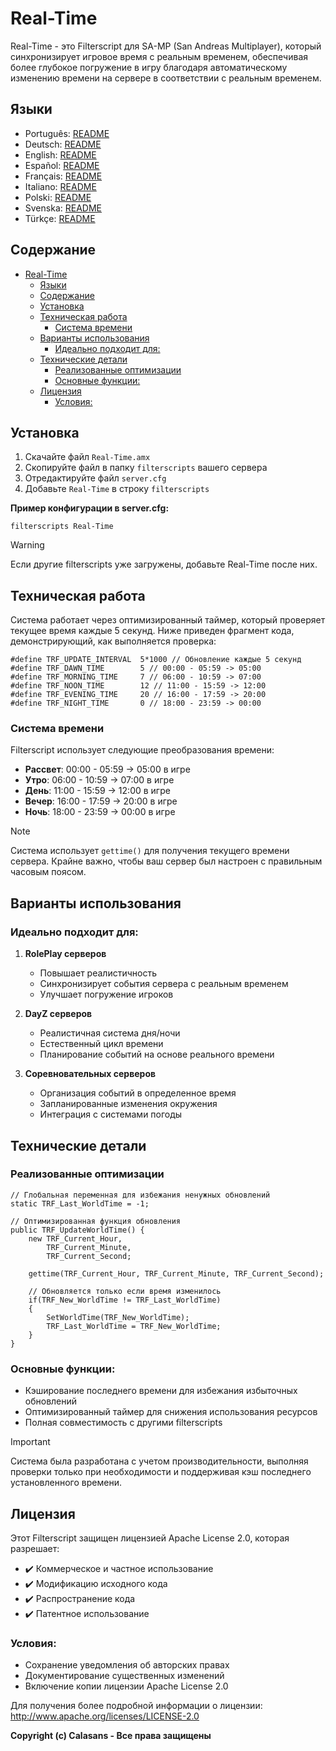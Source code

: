 # Real-Time

Real-Time - это Filterscript для SA-MP (San Andreas Multiplayer), который синхронизирует игровое время с реальным временем, обеспечивая более глубокое погружение в игру благодаря автоматическому изменению времени на сервере в соответствии с реальным временем.

## Языки

- Português: [README](../../)
- Deutsch: [README](../Deutsch/README.md)
- English: [README](../English/README.md)
- Español: [README](../Espanol/README.md)
- Français: [README](../Francais/README.md)
- Italiano: [README](../Italiano/README.md)
- Polski: [README](../Polski/README.md)
- Svenska: [README](../Svenska/README.md)
- Türkçe: [README](../Turkce/README.md)

## Содержание
- [Real-Time](#real-time)
  - [Языки](#языки)
  - [Содержание](#содержание)
  - [Установка](#установка)
  - [Техническая работа](#техническая-работа)
    - [Система времени](#система-времени)
  - [Варианты использования](#варианты-использования)
    - [Идеально подходит для:](#идеально-подходит-для)
  - [Технические детали](#технические-детали)
    - [Реализованные оптимизации](#реализованные-оптимизации)
    - [Основные функции:](#основные-функции)
  - [Лицензия](#лицензия)
    - [Условия:](#условия)

## Установка

1. Скачайте файл `Real-Time.amx`
2. Скопируйте файл в папку `filterscripts` вашего сервера
3. Отредактируйте файл `server.cfg`
4. Добавьте `Real-Time` в строку `filterscripts`

**Пример конфигурации в server.cfg:**
```
filterscripts Real-Time
```

> [!WARNING]
> Если другие filterscripts уже загружены, добавьте Real-Time после них.

## Техническая работа

Система работает через оптимизированный таймер, который проверяет текущее время каждые 5 секунд. Ниже приведен фрагмент кода, демонстрирующий, как выполняется проверка:

```pawn
#define TRF_UPDATE_INTERVAL  5*1000 // Обновление каждые 5 секунд
#define TRF_DAWN_TIME        5 // 00:00 - 05:59 -> 05:00
#define TRF_MORNING_TIME     7 // 06:00 - 10:59 -> 07:00
#define TRF_NOON_TIME        12 // 11:00 - 15:59 -> 12:00
#define TRF_EVENING_TIME     20 // 16:00 - 17:59 -> 20:00
#define TRF_NIGHT_TIME       0 // 18:00 - 23:59 -> 00:00
```

### Система времени
Filterscript использует следующие преобразования времени:
- **Рассвет**: 00:00 - 05:59 → 05:00 в игре
- **Утро**: 06:00 - 10:59 → 07:00 в игре
- **День**: 11:00 - 15:59 → 12:00 в игре
- **Вечер**: 16:00 - 17:59 → 20:00 в игре
- **Ночь**: 18:00 - 23:59 → 00:00 в игре

> [!NOTE]
> Система использует `gettime()` для получения текущего времени сервера. Крайне важно, чтобы ваш сервер был настроен с правильным часовым поясом.

## Варианты использования

### Идеально подходит для:
1. **RolePlay серверов**
   - Повышает реалистичность
   - Синхронизирует события сервера с реальным временем
   - Улучшает погружение игроков

2. **DayZ серверов**
   - Реалистичная система дня/ночи
   - Естественный цикл времени
   - Планирование событий на основе реального времени

3. **Соревновательных серверов**
   - Организация событий в определенное время
   - Запланированные изменения окружения
   - Интеграция с системами погоды

## Технические детали

### Реализованные оптимизации
```pawn
// Глобальная переменная для избежания ненужных обновлений
static TRF_Last_WorldTime = -1;

// Оптимизированная функция обновления
public TRF_UpdateWorldTime() {
    new TRF_Current_Hour,
        TRF_Current_Minute,
        TRF_Current_Second;
    
    gettime(TRF_Current_Hour, TRF_Current_Minute, TRF_Current_Second);
    
    // Обновляется только если время изменилось
    if(TRF_New_WorldTime != TRF_Last_WorldTime)
    {
        SetWorldTime(TRF_New_WorldTime);
        TRF_Last_WorldTime = TRF_New_WorldTime;
    }
}
```

### Основные функции:
- Кэширование последнего времени для избежания избыточных обновлений
- Оптимизированный таймер для снижения использования ресурсов
- Полная совместимость с другими filterscripts

> [!IMPORTANT]
> Система была разработана с учетом производительности, выполняя проверки только при необходимости и поддерживая кэш последнего установленного времени.

## Лицензия

Этот Filterscript защищен лицензией Apache License 2.0, которая разрешает:

- ✔️ Коммерческое и частное использование
- ✔️ Модификацию исходного кода
- ✔️ Распространение кода
- ✔️ Патентное использование

### Условия:
- Сохранение уведомления об авторских правах
- Документирование существенных изменений
- Включение копии лицензии Apache License 2.0

Для получения более подробной информации о лицензии: http://www.apache.org/licenses/LICENSE-2.0

**Copyright (c) Calasans - Все права защищены**